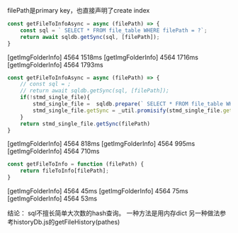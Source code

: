 filePath是primary key，也直接声明了create index
```js
const getFileToInfoAsync = async (filePath) => {
    const sql = ` SELECT * FROM file_table WHERE filePath = ?`;
    return await sqldb.getSync(sql, [filePath]);
}
```
[getImgFolderInfo] 4564 1518ms
[getImgFolderInfo] 4564 1716ms
[getImgFolderInfo] 4564 1793ms


```js
const getFileToInfoAsync = async (filePath) => {
    // const sql = ;
    // return await sqldb.getSync(sql, [filePath]);
    if(!stmd_single_file){
        stmd_single_file =  sqldb.prepare(` SELECT * FROM file_table WHERE filePath = ?`)
        stmd_single_file.getSync = _util.promisify(stmd_single_file.get).bind(stmd_single_file);
    }
    return stmd_single_file.getSync(filePath)
}
```
[getImgFolderInfo] 4564 818ms
[getImgFolderInfo] 4564 995ms
[getImgFolderInfo] 4564 710ms





```js
const getFileToInfo = function (filePath) {
    return fileToInfo[filePath];
}
```
[getImgFolderInfo] 4564 45ms
[getImgFolderInfo] 4564 75ms
[getImgFolderInfo] 4564 53ms



结论：
sql不擅长简单大次数的hash查询。
一种方法是用内存dict
另一种做法参考historyDb.js的getFileHistory(pathes) 